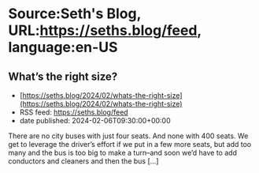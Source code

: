 # Source:Seth's Blog, URL:https://seths.blog/feed, language:en-US

## What’s the right size?
 - [https://seths.blog/2024/02/whats-the-right-size](https://seths.blog/2024/02/whats-the-right-size)
 - RSS feed: https://seths.blog/feed
 - date published: 2024-02-06T09:30:00+00:00

There are no city buses with just four seats. And none with 400 seats. We get to leverage the driver&#8217;s effort if we put in a few more seats, but add too many and the bus is too big to make a turn&#8211;and soon we&#8217;d have to add conductors and cleaners and then the bus [&#8230;]

